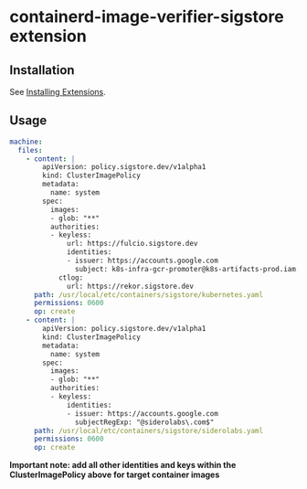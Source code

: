 # containerd-image-verifier-sigstore extension

## Installation

See [Installing Extensions](https://github.com/siderolabs/extensions#installing-extensions).

## Usage

```yaml
machine:
  files:
    - content: |
        apiVersion: policy.sigstore.dev/v1alpha1
        kind: ClusterImagePolicy
        metadata:
          name: system
        spec:
          images:
          - glob: "**"
          authorities:
          - keyless:
              url: https://fulcio.sigstore.dev
              identities:
              - issuer: https://accounts.google.com
                subject: k8s-infra-gcr-promoter@k8s-artifacts-prod.iam.gserviceaccount.com
            ctlog:
              url: https://rekor.sigstore.dev
      path: /usr/local/etc/containers/sigstore/kubernetes.yaml
      permissions: 0600
      op: create
    - content: |
        apiVersion: policy.sigstore.dev/v1alpha1
        kind: ClusterImagePolicy
        metadata:
          name: system
        spec:
          images:
          - glob: "**"
          authorities:
          - keyless:
              identities:
              - issuer: https://accounts.google.com
                subjectRegExp: "@siderolabs\.com$"
      path: /usr/local/etc/containers/sigstore/siderolabs.yaml
      permissions: 0600
      op: create
```

**Important note: add all other identities and keys within the ClusterImagePolicy above for target container images**
